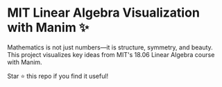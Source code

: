 # MIT Linear Algebra Visualization with Manim ✨

Mathematics is not just numbers—it is structure, symmetry, and beauty.  
This project visualizes key ideas from MIT's 18.06 Linear Algebra course with Manim.

Star ⭐ this repo if you find it useful!
